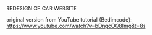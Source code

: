 REDESIGN OF CAR WEBSITE

original version from YouTube tutorial (Bedimcode): https://www.youtube.com/watch?v=bDngcOQ8Img&t=8s
